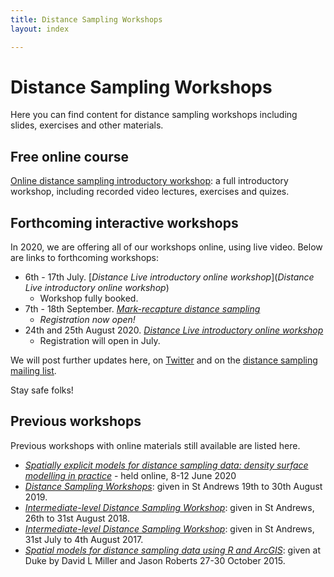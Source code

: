 ```yaml
---
title: Distance Sampling Workshops
layout: index

---
```


# Distance Sampling Workshops

Here you can find content for distance sampling workshops including slides, exercises and other materials.

## Free online course

[Online distance sampling introductory workshop](online-course): a full introductory workshop, including recorded video lectures, exercises and quizes.


## Forthcoming interactive workshops

In 2020, we are offering all of our workshops online, using live video.  Below are links to forthcoming workshops:

- 6th - 17th July.  [*Distance Live introductory online workshop*](*Distance Live introductory online workshop*)
  - Workshop fully booked.
- 7th - 18th September. [*Mark-recapture distance sampling*](https://www.creem.st-andrews.ac.uk/mark-recapture-distance-sampling-workshop/)
  - _Registration now open!_
- 24th and 25th August 2020.  [*Distance Live introductory online workshop*](https://www.creem.st-andrews.ac.uk/distance-live-online-workshops/)
  - Registration will open in July.

We will post further updates here, on [Twitter](http://twitter.com/distancesamp) and on the [distance sampling mailing list](https://groups.google.com/forum/#!forum/distance-sampling).

Stay safe folks!


## Previous workshops

Previous workshops with online materials still available are listed here.

- [*Spatially explicit models for distance sampling data: density surface modelling in practice*](http://workshops.distancesampling.org/online-dsm-2020/) - held online, 8-12 June 2020
- [*Distance Sampling Workshops*](standrews-2019): given in St Andrews 19th to 30th August 2019.
- [*Intermediate-level Distance Sampling Workshop*](stand-intermed-2018): given in St Andrews, 26th to 31st August 2018.
- [*Intermediate-level Distance Sampling Workshop*](stand-intermed-2017): given in St Andrews, 31st July to 4th August 2017.
- [*Spatial models for distance sampling data using R and ArcGIS*](duke-spatial-2015): given at Duke by David L Miller and Jason Roberts 27-30 October 2015.

